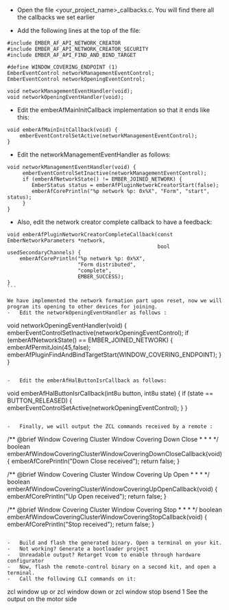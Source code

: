 - Open the file <your_project_name>_callbacks.c. You will find there all the callbacks we set earlier

- 	Add the following lines at the top of the file:

```
#include EMBER_AF_API_NETWORK_CREATOR
#include EMBER_AF_API_NETWORK_CREATOR_SECURITY
#include EMBER_AF_API_FIND_AND_BIND_TARGET

#define WINDOW_COVERING_ENDPOINT (1)
EmberEventControl networkManagementEventControl;
EmberEventControl networkOpeningEventControl;

void networkManagementEventHandler(void);
void networkOpeningEventHandler(void);
```

-	Edit the emberAfMainInitCallback implementation so that it ends like this:

```
void emberAfMainInitCallback(void) {
    emberEventControlSetActive(networkManagementEventControl);
}
```

-	Edit the networkManagementEventHandler as follows:

```
void networkManagementEventHandler(void) {
     emberEventControlSetInactive(networkManagementEventControl);
     if (emberAfNetworkState() != EMBER_JOINED_NETWORK) {
        EmberStatus status = emberAfPluginNetworkCreatorStart(false);
        emberAfCorePrintln("%p network %p: 0x%X", "Form", "start", status);
     }
}   
```

-	Also, edit the network creator complete callback to have a feedback:

```
void emberAfPluginNetworkCreatorCompleteCallback(const EmberNetworkParameters *network,
                                                 bool usedSecondaryChannels) {
    emberAfCorePrintln("%p network %p: 0x%X",
                       "Form distributed",
                       "complete",
                       EMBER_SUCCESS);
}
``` 

We have implemented the network formation part upon reset, now we will program its opening to other devices for joining.
-	Edit the networkOpeningEventHandler as follows :

```
void networkOpeningEventHandler(void) {
    emberEventControlSetInactive(networkOpeningEventControl);
    if (emberAfNetworkState() == EMBER_JOINED_NETWORK) {
        emberAfPermitJoin(45,false);
        emberAfPluginFindAndBindTargetStart(WINDOW_COVERING_ENDPOINT);
    }
}
```

-	Edit the emberAfHalButtonIsrCallback as follows:

```
void emberAfHalButtonIsrCallback(int8u button, int8u state) {
    if (state == BUTTON_RELEASED) {
        emberEventControlSetActive(networkOpeningEventControl);
    }
}
```

-	Finally, we will output the ZCL commands received by a remote :

```
/** @brief Window Covering Cluster Window Covering Down Close
 *
 * 
 *
 */
boolean emberAfWindowCoveringClusterWindowCoveringDownCloseCallback(void) {
    emberAfCorePrintln("Down Close received");
    return false;
}

/** @brief Window Covering Cluster Window Covering Up Open
 *
 * 
 *
 */
boolean emberAfWindowCoveringClusterWindowCoveringUpOpenCallback(void) {
    emberAfCorePrintln("Up Open received");
    return false;
}

/** @brief Window Covering Cluster Window Covering Stop
 *
 * 
 *
 */
boolean emberAfWindowCoveringClusterWindowCoveringStopCallback(void) {
    emberAfCorePrintln("Stop received");
    return false;
}
```

-	Build and flash the generated binary. Open a terminal on your kit. 
-	Not working? Generate a bootloader project
-	Unreadable output? Retarget Vcom to enable through hardware configurator
-	Now, flash the remote-control binary on a second kit, and open a terminal.
-	Call the following CLI commands on it:

```
zcl window up or zcl window down or zcl window stop
bsend 1
See the output on the motor side
```
